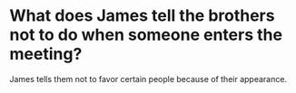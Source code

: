 # What does James tell the brothers not to do when someone enters the meeting?

James tells them not to favor certain people because of their appearance.
